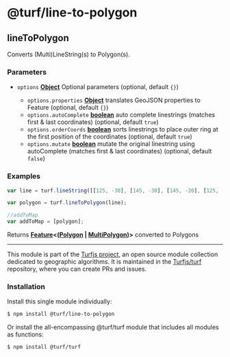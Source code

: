 # @turf/line-to-polygon

<!-- Generated by documentation.js. Update this documentation by updating the source code. -->

## lineToPolygon

Converts (Multi)LineString(s) to Polygon(s).

### Parameters

*   `options` **[Object][1]** Optional parameters (optional, default `{}`)

    *   `options.properties` **[Object][1]** translates GeoJSON properties to Feature (optional, default `{}`)
    *   `options.autoComplete` **[boolean][2]** auto complete linestrings (matches first & last coordinates) (optional, default `true`)
    *   `options.orderCoords` **[boolean][2]** sorts linestrings to place outer ring at the first position of the coordinates (optional, default `true`)
    *   `options.mutate` **[boolean][2]** mutate the original linestring using autoComplete (matches first & last coordinates) (optional, default `false`)

### Examples

```javascript
var line = turf.lineString([[125, -30], [145, -30], [145, -20], [125, -20], [125, -30]]);

var polygon = turf.lineToPolygon(line);

//addToMap
var addToMap = [polygon];
```

Returns **[Feature][3]<([Polygon][4] | [MultiPolygon][5])>** converted to Polygons

[1]: https://developer.mozilla.org/docs/Web/JavaScript/Reference/Global_Objects/Object

[2]: https://developer.mozilla.org/docs/Web/JavaScript/Reference/Global_Objects/Boolean

[3]: https://tools.ietf.org/html/rfc7946#section-3.2

[4]: https://tools.ietf.org/html/rfc7946#section-3.1.6

[5]: https://tools.ietf.org/html/rfc7946#section-3.1.7

<!-- This file is automatically generated. Please don't edit it directly. If you find an error, edit the source file of the module in question (likely index.js or index.ts), and re-run "yarn docs" from the root of the turf project. -->

---

This module is part of the [Turfjs project](https://turfjs.org/), an open source module collection dedicated to geographic algorithms. It is maintained in the [Turfjs/turf](https://github.com/Turfjs/turf) repository, where you can create PRs and issues.

### Installation

Install this single module individually:

```sh
$ npm install @turf/line-to-polygon
```

Or install the all-encompassing @turf/turf module that includes all modules as functions:

```sh
$ npm install @turf/turf
```
